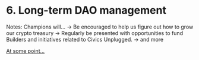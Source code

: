# 6. Long-term DAO management

Notes: Champions will...
→ Be encouraged to help us figure out how to grow our crypto treasury
→ Regularly be presented with opportunities to fund Builders and initiatives related to Civics Unplugged.
→ and more

[At some point...](6%20Long-term%20DAO%20management%2059e3358cf9c24c5d80611ada1c5a68cd/At%20some%20point%20a3a334867448440498f9e0a73b886fd8.csv)